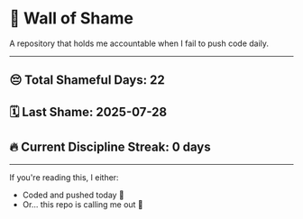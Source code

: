 # 🧱 Wall of Shame

A repository that holds me accountable when I fail to push code daily.

---

## 😔 Total Shameful Days: **22**
## 🗓️ Last Shame: **2025-07-28**
## 🔥 Current Discipline Streak: **0 days**

---

If you're reading this, I either:
- Coded and pushed today 💪
- Or... this repo is calling me out 😤
